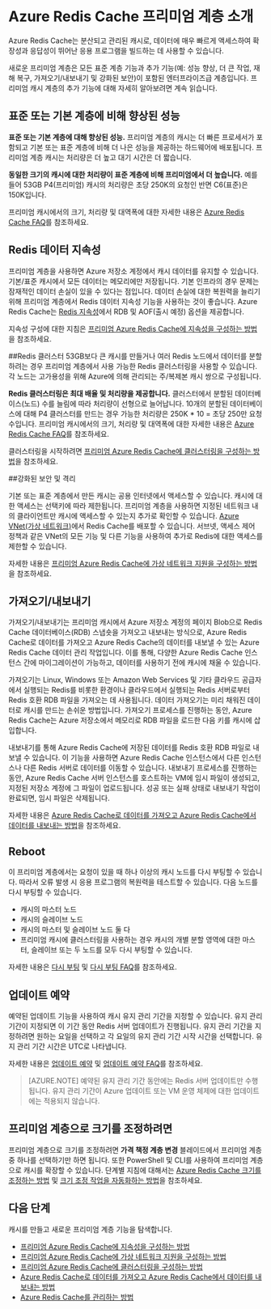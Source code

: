 <properties 
	pageTitle="Azure Redis Cache 프리미엄 계층 소개 | Microsoft Azure" 
	description="프리미엄 계층 Azure Redis Cache 인스턴스에 대해 Redis 지속성, Redis 클러스터링 및 VNET 지원을 만들고 관리하는 방법에 대해 알아봅니다." 
	services="redis-cache" 
	documentationCenter="" 
	authors="steved0x" 
	manager="douge" 
	editor=""/>

<tags 
	ms.service="cache" 
	ms.workload="tbd" 
	ms.tgt_pltfrm="cache-redis" 
	ms.devlang="na" 
	ms.topic="article" 
	ms.date="09/15/2016" 
	ms.author="sdanie"/>

# Azure Redis Cache 프리미엄 계층 소개
Azure Redis Cache는 분산되고 관리된 캐시로, 데이터에 매우 빠르게 액세스하여 확장성과 응답성이 뛰어난 응용 프로그램을 빌드하는 데 사용할 수 있습니다.

새로운 프리미엄 계층은 모든 표준 계층 기능과 추가 기능(예: 성능 향상, 더 큰 작업, 재해 복구, 가져오기/내보내기 및 강화된 보안)이 포함된 엔터프라이즈급 계층입니다. 프리미엄 캐시 계층의 추가 기능에 대해 자세히 알아보려면 계속 읽습니다.

## 표준 또는 기본 계층에 비해 향상된 성능
**표준 또는 기본 계층에 대해 향상된 성능.** 프리미엄 계층의 캐시는 더 빠른 프로세서가 포함되고 기본 또는 표준 계층에 비해 더 나은 성능을 제공하는 하드웨어에 배포됩니다. 프리미엄 계층 캐시는 처리량은 더 높고 대기 시간은 더 짧습니다.

**동일한 크기의 캐시에 대한 처리량이 표준 계층에 비해 프리미엄에서 더 높습니다.** 예를 들어 53GB P4(프리미엄) 캐시의 처리량은 초당 250K의 요청인 반면 C6(표준)은 150K입니다.

프리미엄 캐시에서의 크기, 처리량 및 대역폭에 대한 자세한 내용은 [Azure Redis Cache FAQ](cache-faq.md#what-redis-cache-offering-and-size-should-i-use)를 참조하세요.

## Redis 데이터 지속성
프리미엄 계층을 사용하면 Azure 저장소 계정에서 캐시 데이터를 유지할 수 있습니다. 기본/표준 캐시에서 모든 데이터는 메모리에만 저장됩니다. 기본 인프라의 경우 문제는 잠재적인 데이터 손실이 있을 수 있다는 점입니다. 데이터 손실에 대한 복원력을 늘리기 위해 프리미엄 계층에서 Redis 데이터 지속성 기능을 사용하는 것이 좋습니다. Azure Redis Cache는 [Redis 지속성](http://redis.io/topics/persistence)에서 RDB 및 AOF(출시 예정) 옵션을 제공합니다.

지속성 구성에 대한 지침은 [프리미엄 Azure Redis Cache에 지속성을 구성하는 방법](cache-how-to-premium-persistence.md)을 참조하세요.

##Redis 클러스터
53GB보다 큰 캐시를 만들거나 여러 Redis 노드에서 데이터를 분할하려는 경우 프리미엄 계층에서 사용 가능한 Redis 클러스터링을 사용할 수 있습니다. 각 노드는 고가용성을 위해 Azure에 의해 관리되는 주/복제본 캐시 쌍으로 구성됩니다.

**Redis 클러스터링은 최대 배율 및 처리량을 제공합니다.** 클러스터에서 분할된 데이터베이스(노드) 수를 늘림에 따라 처리량이 선형으로 늘어납니다. 10개의 분할된 데이터베이스에 대해 P4 클러스터를 만드는 경우 가능한 처리량은 250K * 10 = 초당 250만 요청 수입니다. 프리미엄 캐시에서의 크기, 처리량 및 대역폭에 대한 자세한 내용은 [Azure Redis Cache FAQ](cache-faq.md#what-redis-cache-offering-and-size-should-i-use)를 참조하세요.

클러스터링을 시작하려면 [프리미엄 Azure Redis Cache에 클러스터링을 구성하는 방법](cache-how-to-premium-clustering.md)을 참조하세요.

##강화된 보안 및 격리

기본 또는 표준 계층에서 만든 캐시는 공용 인터넷에서 액세스할 수 있습니다. 캐시에 대한 액세스는 선택키에 따라 제한됩니다. 프리미엄 계층을 사용하면 지정된 네트워크 내의 클라이언트만 캐시에 액세스할 수 있는지 추가로 확인할 수 있습니다. [Azure VNet(가상 네트워크)](https://azure.microsoft.com/services/virtual-network/)에서 Redis Cache를 배포할 수 있습니다. 서브넷, 액세스 제어 정책과 같은 VNet의 모든 기능 및 다른 기능을 사용하여 추가로 Redis에 대한 액세스를 제한할 수 있습니다.

자세한 내용은 [프리미엄 Azure Redis Cache에 가상 네트워크 지원을 구성하는 방법](cache-how-to-premium-vnet.md)을 참조하세요.

## 가져오기/내보내기

가져오기/내보내기는 프리미엄 캐시에서 Azure 저장소 계정의 페이지 Blob으로 Redis Cache 데이터베이스(RDB) 스냅숏을 가져오고 내보내는 방식으로, Azure Redis Cache로 데이터를 가져오고 Azure Redis Cache의 데이터를 내보낼 수 있는 Azure Redis Cache 데이터 관리 작업입니다. 이를 통해, 다양한 Azure Redis Cache 인스턴스 간에 마이그레이션이 가능하고, 데이터를 사용하기 전에 캐시에 채울 수 있습니다.

가져오기는 Linux, Windows 또는 Amazon Web Services 및 기타 클라우드 공급자에서 실행되는 Redis를 비롯한 환경이나 클라우드에서 실행되는 Redis 서버로부터 Redis 호환 RDB 파일을 가져오는 데 사용됩니다. 데이터 가져오기는 미리 채워진 데이터로 캐시를 만드는 손쉬운 방법입니다. 가져오기 프로세스를 진행하는 동안, Azure Redis Cache는 Azure 저장소에서 메모리로 RDB 파일을 로드한 다음 키를 캐시에 삽입합니다.

내보내기를 통해 Azure Redis Cache에 저장된 데이터를 Redis 호환 RDB 파일로 내보낼 수 있습니다. 이 기능을 사용하면 Azure Redis Cache 인스턴스에서 다른 인스턴스나 다른 Redis 서버로 데이터를 이동할 수 있습니다. 내보내기 프로세스를 진행하는 동안, Azure Redis Cache 서버 인스턴스를 호스트하는 VM에 임시 파일이 생성되고, 지정된 저장소 계정에 그 파일이 업로드됩니다. 성공 또는 실패 상태로 내보내기 작업이 완료되면, 임시 파일은 삭제됩니다.

자세한 내용은 [Azure Redis Cache로 데이터를 가져오고 Azure Redis Cache에서 데이터를 내보내는 방법](cache-how-to-import-export-data.md)을 참조하세요.

## Reboot

이 프리미엄 계층에서는 요청이 있을 때 하나 이상의 캐시 노드를 다시 부팅할 수 있습니다. 따라서 오류 발생 시 응용 프로그램의 복원력을 테스트할 수 있습니다. 다음 노드를 다시 부팅할 수 있습니다.

-	캐시의 마스터 노드
-	캐시의 슬레이브 노드
-	캐시의 마스터 및 슬레이브 노드 둘 다
-	프리미엄 캐시에 클러스터링을 사용하는 경우 캐시의 개별 분할 영역에 대한 마스터, 슬레이브 또는 두 노드를 모두 다시 부팅할 수 있습니다.

자세한 내용은 [다시 부팅](cache-administration.md#reboot) 및 [다시 부팅 FAQ](cache-administration.md#reboot-faq)를 참조하세요.

## 업데이트 예약

예약된 업데이트 기능을 사용하여 캐시 유지 관리 기간을 지정할 수 있습니다. 유지 관리 기간이 지정되면 이 기간 동안 Redis 서버 업데이트가 진행됩니다. 유지 관리 기간을 지정하려면 원하는 요일을 선택하고 각 요일의 유지 관리 기간 시작 시간을 선택합니다. 유지 관리 기간 시간은 UTC로 나타냅니다.

자세한 내용은 [업데이트 예약](cache-administration.md#schedule-updates) 및 [업데이트 예약 FAQ](cache-administration.md#schedule-updates-faq)를 참조하세요.

>[AZURE.NOTE] 예약된 유지 관리 기간 동안에는 Redis 서버 업데이트만 수행됩니다. 유지 관리 기간이 Azure 업데이트 또는 VM 운영 체제에 대한 업데이트에는 적용되지 않습니다.

## 프리미엄 계층으로 크기를 조정하려면

프리미엄 계층으로 크기를 조정하려면 **가격 책정 계층 변경** 블레이드에서 프리미엄 계층 중 하나를 선택하기만 하면 됩니다. 또한 PowerShell 및 CLI를 사용하여 프리미엄 계층으로 캐시를 확장할 수 있습니다. 단계별 지침에 대해서는 [Azure Redis Cache 크기를 조정하는 방법](cache-how-to-scale.md) 및 [크기 조정 작업을 자동화하는 방법](cache-how-to-scale.md#how-to-automate-a-scaling-operation)을 참조하세요.

## 다음 단계

캐시를 만들고 새로운 프리미엄 계층 기능을 탐색합니다.

-	[프리미엄 Azure Redis Cache에 지속성을 구성하는 방법](cache-how-to-premium-persistence.md)
-	[프리미엄 Azure Redis Cache에 가상 네트워크 지원을 구성하는 방법](cache-how-to-premium-vnet.md)
-	[프리미엄 Azure Redis Cache에 클러스터링을 구성하는 방법](cache-how-to-premium-clustering.md)
-	[Azure Redis Cache로 데이터를 가져오고 Azure Redis Cache에서 데이터를 내보내는 방법](cache-how-to-import-export-data.md)
-	[Azure Redis Cache를 관리하는 방법](cache-administration.md)
  

<!---HONumber=AcomDC_0921_2016-->